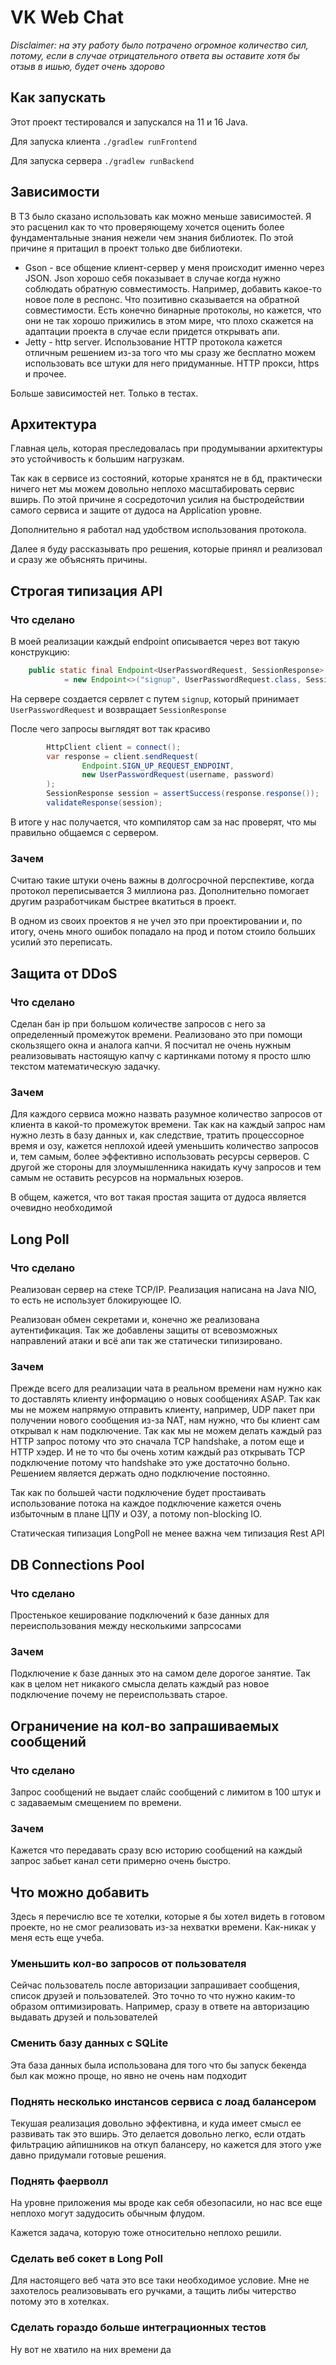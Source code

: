 # VK Web Chat
*Disclaimer: на эту работу было потрачено огромное количество сил, потому, если в случае 
отрицательного ответа вы оставите хотя бы отзыв в ишью, будет очень здорово*

## Как запускать

Этот проект тестировался и запускался на 11 и 16 Java.

Для запуска клиента `./gradlew runFrontend`

Для запуска сервера `./gradlew runBackend`

## Зависимости
В ТЗ было сказано использовать как можно меньше зависимостей. 
Я это расценил как то что проверяющему хочется оценить более
фундаментальные знания нежели чем знания библиотек. По
этой причине я притащил в проект только две библиотеки.

- Gson - все общение клиент-сервер у меня происходит именно через JSON.
    Json хорошо себя показывает в случае когда нужно соблюдать обратную совместимость.
    Например, добавить какое-то новое поле в респонс. Что позитивно сказывается на обратной
    совместимости. Есть конечно бинарные протоколы, но кажется, что они не так хорошо прижились
    в этом мире, что плохо скажется на адаптации проекта в случае если придется открывать апи.
- Jetty - http server. Использование HTTP протокола кажется отличным решением 
    из-за того что мы сразу же бесплатно
    можем использовать все штуки для него придуманные. HTTP прокси, https и прочее.  

Больше зависимостей нет. Только в тестах.

## Архитектура

Главная цель, которая преследовалась при продумывании архитектуры это устойчивость к большим 
нагрузкам.  

Так как в сервисе из состояний, которые хранятся не в бд, практически ничего нет мы можем 
довольно неплохо масштабировать сервис вширь. По этой причине я сосредоточил усилия на 
быстродействии самого сервиса и защите от дудоса на Application уровне.

Дополнительно я работал над удобством использования протокола.

Далее я буду рассказывать про решения, которые принял и реализовал и сразу же объяснять причины.

## Строгая типизация API

### Что сделано
В моей реализации каждый endpoint описывается через вот такую конструкцию:
```java
    public static final Endpoint<UserPasswordRequest, SessionResponse> SIGN_UP_REQUEST_ENDPOINT
            = new Endpoint<>("signup", UserPasswordRequest.class, SessionResponse.class);
```

На сервере создается сервлет с путем `signup`, который принимает `UserPasswordRequest` 
и возвращает `SessionResponse`

После чего запросы выглядят вот так красиво
```java
        HttpClient client = connect();
        var response = client.sendRequest(
                Endpoint.SIGN_UP_REQUEST_ENDPOINT,
                new UserPasswordRequest(username, password)
        );
        SessionResponse session = assertSuccess(response.response());
        validateResponse(session);

```

В итоге у нас получается, что
компилятор сам за нас проверят, что мы правильно общаемся с сервером.

### Зачем

Считаю такие штуки очень важны в долгосрочной перспективе, когда протокол переписывается
3 миллиона раз. Дополнительно помогает другим разработчикам быстрее вкатиться в проект.

В одном из своих проектов я не учел это при проектировании и, по итогу, очень много ошибок
попадало на прод и потом стоило больших усилий это переписать.


## Защита от DDoS

### Что сделано

Сделан бан ip при большом количестве запросов с него за определенный промежуток времени.
Реализовано это при помощи скользящего окна и аналога капчи. Я посчитал не очень нужным 
реализовывать настоящую капчу с картинками потому я просто шлю текстом математическую
задачку.

### Зачем

Для каждого сервиса можно назвать разумное количество запросов от клиента в какой-то 
промежуток времени. Так как на каждый запрос нам нужно лезть в базу данных и, как
следствие, тратить процессорное время и озу, кажется неплохой идеей уменьшить количество
запросов и, тем самым, более эффективно использовать ресурсы серверов. С другой же стороны 
для злоумышленника накидать кучу запросов и тем самым не оставить ресурсов на нормальных юзеров.

В общем, кажется, что вот такая простая защита от дудоса является очевидно необходимой

## Long Poll

### Что сделано

Реализован сервер на стеке TCP/IP. Реализация написана на Java NIO, то есть не использует
блокирующее IO. 

Реализован обмен секретами и, конечно же реализована аутентификация. Так же добавлены защиты 
от всевозможных направлений атаки и всё апи так же статически типизировано.

### Зачем

Прежде всего для реализации чата в реальном времени нам нужно как то доставлять клиенту 
информацию о новых сообщениях ASAP. Так как мы не можем напрямую отправить клиенту, например,
UDP пакет при получении нового сообщения из-за NAT, нам нужно, что бы клиент сам открывал
к нам подключение. Так как мы не можем делать каждый раз HTTP запрос потому что это сначала
TCP handshake, а потом еще и HTTP хэдер. И не то что бы очень хотим каждый раз открывать 
TCP подключение потому что handshake это уже достаточно больно. Решением является держать 
одно подключение постоянно.

Так как по большей части подключение будет простаивать использование потока на каждое 
подключение кажется очень избыточным в плане ЦПУ и ОЗУ, а потому non-blocking IO.

Статическая типизация LongPoll не менее важна чем типизация Rest API

## DB Connections Pool

### Что сделано

Простенькое кеширование подключений к базе данных для 
переиспользования между несколькими запрсосами

### Зачем

Подключение к базе данных это на самом деле дорогое занятие. 
Так как в целом нет никакого смысла делать каждый раз новое 
подключение почему не переиспользвать старое.

## Ограничение на кол-во запрашиваемых сообщений

### Что сделано

Запрос сообщений не выдает слайс сообщений с лимитом в 100
штук и с задаваемым смещением по времени. 

### Зачем

Кажется что передавать сразу всю историю сообщений на каждый
запрос забьет канал сети примерно очень быстро.

## Что можно добавить

Здесь я перечислю все те хотелки, которые я бы хотел видеть
в готовом проекте, но не смог реализовать из-за нехватки времени.
Как-никак у меня есть еще учеба.

### Уменьшить кол-во запросов от пользователя

Сейчас пользователь после авторизации запрашивает сообщения,
список друзей и пользователей. Это точно то что нужно каким-то 
образом оптимизировать. Например, сразу в ответе на авторизацию 
выдавать друзей и пользователей

### Сменить базу данных с SQLite

Эта база данных была использована для того что бы запуск
бекенда был как можно проще, но явно не очень нам подходит

### Поднять несколько инстансов сервиса с лоад балансером 

Текушая реализация довольно эффективна, и куда имеет смысл 
ее развивать так это вширь. Это делается довольно легко, если 
отдать фильтрацию айпишников на откуп балансеру, но кажется для 
этого уже давно придумали готовые решения.

### Поднять фаерволл

На уровне приложения мы вроде как себя обезопасили, но нас все
еще неплохо могут задудосить обычным флудом. 

Кажется задача, которую тоже относительно неплохо решили.

### Сделать веб сокет в Long Poll

Для настоящего веб чата это все таки необходимое условие. 
Мне не захотелось реализовывать его ручками, а тащить либы
читерство потому это в хотелках. 

### Сделать гораздо больше интеграционных тестов

Ну вот не хватило на них времени да